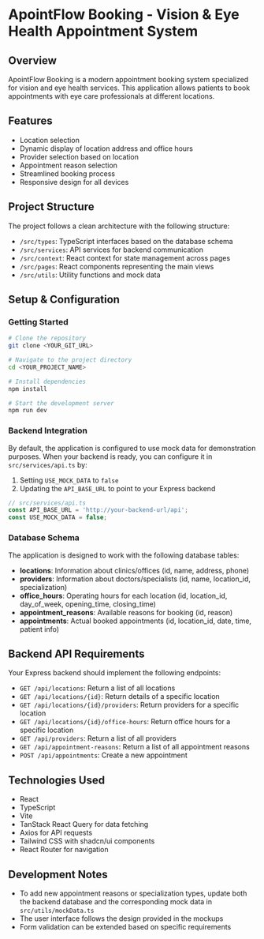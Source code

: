 # ApointFlow Booking - Vision & Eye Health Appointment System

## Overview

ApointFlow Booking is a modern appointment booking system specialized for vision and eye health services. This application allows patients to book appointments with eye care professionals at different locations.

## Features

- Location selection
- Dynamic display of location address and office hours
- Provider selection based on location
- Appointment reason selection
- Streamlined booking process
- Responsive design for all devices

## Project Structure

The project follows a clean architecture with the following structure:

- `/src/types`: TypeScript interfaces based on the database schema
- `/src/services`: API services for backend communication
- `/src/context`: React context for state management across pages
- `/src/pages`: React components representing the main views
- `/src/utils`: Utility functions and mock data

## Setup & Configuration

### Getting Started

```sh
# Clone the repository
git clone <YOUR_GIT_URL>

# Navigate to the project directory
cd <YOUR_PROJECT_NAME>

# Install dependencies
npm install

# Start the development server
npm run dev
```

### Backend Integration

By default, the application is configured to use mock data for demonstration purposes. When your backend is ready, you can configure it in `src/services/api.ts` by:

1. Setting `USE_MOCK_DATA` to `false`
2. Updating the `API_BASE_URL` to point to your Express backend

```typescript
// src/services/api.ts
const API_BASE_URL = 'http://your-backend-url/api';
const USE_MOCK_DATA = false;
```

### Database Schema

The application is designed to work with the following database tables:

- **locations**: Information about clinics/offices (id, name, address, phone)
- **providers**: Information about doctors/specialists (id, name, location_id, specialization)
- **office_hours**: Operating hours for each location (id, location_id, day_of_week, opening_time, closing_time)
- **appointment_reasons**: Available reasons for booking (id, reason)
- **appointments**: Actual booked appointments (id, location_id, date, time, patient info)

## Backend API Requirements

Your Express backend should implement the following endpoints:

- `GET /api/locations`: Return a list of all locations
- `GET /api/locations/{id}`: Return details of a specific location
- `GET /api/locations/{id}/providers`: Return providers for a specific location
- `GET /api/locations/{id}/office-hours`: Return office hours for a specific location
- `GET /api/providers`: Return a list of all providers
- `GET /api/appointment-reasons`: Return a list of all appointment reasons
- `POST /api/appointments`: Create a new appointment

## Technologies Used

- React
- TypeScript
- Vite
- TanStack React Query for data fetching
- Axios for API requests
- Tailwind CSS with shadcn/ui components
- React Router for navigation

## Development Notes

- To add new appointment reasons or specialization types, update both the backend database and the corresponding mock data in `src/utils/mockData.ts`
- The user interface follows the design provided in the mockups
- Form validation can be extended based on specific requirements
